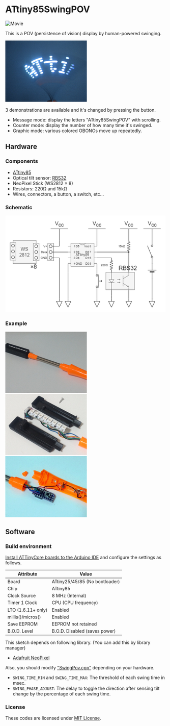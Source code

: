 # ATtiny85SwingPOV

![Movie](doc/movie.gif)

This is a POV (persistence of vision) display by human-powered swinging.

[![Click to expand](doc/picture1_thumbnail.jpg)](doc/picture1.jpg)

3 demonstrations are available and it's changed by pressing the button.

* Message mode: display the letters "ATtiny85SwingPOV" with scrolling.
* Counter mode: display the number of how many time it's swinged.
* Graphic mode: various colored OBONOs move up repeatedly.

## Hardware

### Components

* [ATtiny85](https://akizukidenshi.com/catalog/g/g109573/)
* Optical tilt sensor: [RBS32](https://akizukidenshi.com/catalog/g/g102742/)
* NeoPixel Stick (WS2812 &times; 8)
* Resistors: 220&ohm; and 15k&ohm;
* Wires, connectors, a button, a switch, etc...

### Schematic

![Schematic](doc/schematic.png)

### Example

[![Click to expand](doc/picture2_thumbnail.jpg)](doc/picture2.jpg)
[![Click to expand](doc/picture3_thumbnail.jpg)](doc/picture3.jpg)
[![Click to expand](doc/picture4_thumbnail.jpg)](doc/picture4.jpg)

## Software

### Build environment

[Install ATTinyCore boards to the Arduino IDE](https://github.com/SpenceKonde/ATTinyCore/blob/v2.0.0-devThis-is-the-head-submit-PRs-against-this/Installation.md) and configure the settings as follows.

Attribute         |Value
------------------|------------------------------
Board             |ATtiny25/45/85 (No bootloader)
Chip              |ATtiny85
Clock Source      |8 MHz (Internal)
Timer 1 Clock     |CPU (CPU frequency)
LTO (1.6.11+ only)|Enabled
millis()/micros() |Enabled
Save EEPROM       |EEPROM not retained
B.O.D. Level      |B.O.D. Disabled (saves power)

This sketch depends on following library. (You can add this by library manager)

* [Adafruit NeoPixel](https://github.com/adafruit/Adafruit_NeoPixel)

Also, you should modify ["SwingPov.cpp"](SwingPov.cpp) depending on your hardware.

* `SWING_TIME_MIN` and `SWING_TIME_MAX`: The threshold of each swing time in msec.
* `SWING_PHASE_ADJUST`: The delay to toggle the direction after sensing tilt change by the percentage of each swing time.

### License

These codes are licensed under [MIT License](LICENSE).
